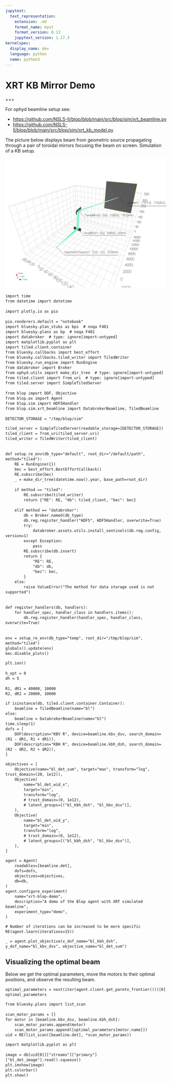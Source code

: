 ```yaml
---
jupytext:
  text_representation:
    extension: .md
    format_name: myst
    format_version: 0.13
    jupytext_version: 1.17.3
kernelspec:
  display_name: dev
  language: python
  name: python3
---
```


# XRT KB Mirror Demo

+++

For ophyd beamline setup see: 
- https://github.com/NSLS-II/blop/blob/main/src/blop/sim/xrt_beamline.py
- https://github.com/NSLS-II/blop/blob/main/src/blop/sim/xrt_kb_model.py

The picture below displays beam from geometric source propagating through a pair of toroidal mirrors focusing the beam on screen. Simulation of a KB setup.

![xrt_blop_layout_w.jpg](../_static/xrt_blop_layout_w.jpg)

```{code-cell} ipython3
import time
from datetime import datetime

import plotly.io as pio

pio.renderers.default = "notebook"
import bluesky.plan_stubs as bps  # noqa F401
import bluesky.plans as bp  # noqa F401
import databroker  # type: ignore[import-untyped]
import matplotlib.pyplot as plt
import tiled.client.container
from bluesky.callbacks import best_effort
from bluesky.callbacks.tiled_writer import TiledWriter
from bluesky.run_engine import RunEngine
from databroker import Broker
from ophyd.utils import make_dir_tree  # type: ignore[import-untyped]
from tiled.client import from_uri  # type: ignore[import-untyped]
from tiled.server import SimpleTiledServer

from blop import DOF, Objective
from blop.ax import Agent
from blop.sim import HDF5Handler
from blop.sim.xrt_beamline import DatabrokerBeamline, TiledBeamline

DETECTOR_STORAGE = "/tmp/blop/sim"
```

```{code-cell} ipython3
tiled_server = SimpleTiledServer(readable_storage=[DETECTOR_STORAGE])
tiled_client = from_uri(tiled_server.uri)
tiled_writer = TiledWriter(tiled_client)


def setup_re_env(db_type="default", root_dir="/default/path", method="tiled"):
    RE = RunEngine({})
    bec = best_effort.BestEffortCallback()
    RE.subscribe(bec)
    _ = make_dir_tree(datetime.now().year, base_path=root_dir)

    if method == "tiled":
        RE.subscribe(tiled_writer)
        return {"RE": RE, "db": tiled_client, "bec": bec}

    elif method == "databroker":
        db = Broker.named(db_type)
        db.reg.register_handler("HDF5", HDF5Handler, overwrite=True)
        try:
            databroker.assets.utils.install_sentinels(db.reg.config, version=1)
        except Exception:
            pass
        RE.subscribe(db.insert)
        return {
            "RE": RE,
            "db": db,
            "bec": bec,
        }
    else:
        raise ValueError("The method for data storage used is not supported")


def register_handlers(db, handlers):
    for handler_spec, handler_class in handlers.items():
        db.reg.register_handler(handler_spec, handler_class, overwrite=True)


env = setup_re_env(db_type="temp", root_dir="/tmp/blop/sim", method="tiled")
globals().update(env)
bec.disable_plots()
```

```{code-cell} ipython3
plt.ion()

h_opt = 0
dh = 5

R1, dR1 = 40000, 10000
R2, dR2 = 20000, 10000
```

```{code-cell} ipython3
if isinstance(db, tiled.client.container.Container):
    beamline = TiledBeamline(name="bl")
else:
    beamline = DatabrokerBeamline(name="bl")
time.sleep(1)
dofs = [
    DOF(description="KBV R", device=beamline.kbv_dsv, search_domain=(R1 - dR1, R1 + dR1)),
    DOF(description="KBH R", device=beamline.kbh_dsh, search_domain=(R2 - dR2, R2 + dR2)),
]
```

```{code-cell} ipython3
objectives = [
    Objective(name="bl_det_sum", target="max", transform="log", trust_domain=(20, 1e12)),
    Objective(
        name="bl_det_wid_x",
        target="min",
        transform="log",
        # trust_domain=(0, 1e12),
        # latent_groups=[("bl_kbh_dsh", "bl_kbv_dsv")],
    ),
    Objective(
        name="bl_det_wid_y",
        target="min",
        transform="log",
        # trust_domain=(0, 1e12),
        # latent_groups=[("bl_kbh_dsh", "bl_kbv_dsv")],
    ),
]
```

```{code-cell} ipython3
agent = Agent(
    readables=[beamline.det],
    dofs=dofs,
    objectives=objectives,
    db=db,
)
agent.configure_experiment(
    name="xrt-blop-demo",
    description="A demo of the Blop agent with XRT simulated beamline",
    experiment_type="demo",
)
```

```{code-cell} ipython3
# Number of iterations can be increased to be more specific
RE(agent.learn(iterations=15))
```

```{code-cell} ipython3
_ = agent.plot_objective(x_dof_name="bl_kbh_dsh", y_dof_name="bl_kbv_dsv", objective_name="bl_det_sum")
```

## Visualizing the optimal beam

Below we get the optimal parameters, move the motors to their optimal positions, and observe the resulting beam.

```{code-cell} ipython3
optimal_parameters = next(iter(agent.client.get_pareto_frontier()))[0]
optimal_parameters
```

```{code-cell} ipython3
from bluesky.plans import list_scan

scan_motor_params = []
for motor in [beamline.kbv_dsv, beamline.kbh_dsh]:
    scan_motor_params.append(motor)
    scan_motor_params.append([optimal_parameters[motor.name]])
uid = RE(list_scan([beamline.det], *scan_motor_params))
```

```{code-cell} ipython3
import matplotlib.pyplot as plt

image = db[uid[0]]["streams"]["primary"]["bl_det_image"].read().squeeze()
plt.imshow(image)
plt.colorbar()
plt.show()
```
